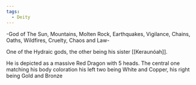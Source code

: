 ```yaml
---
tags:
  - Deity
---
```

-God of The Sun, Mountains, Molten Rock, Earthquakes, Vigilance, Chains, Oaths, Wildfires, Cruelty, Chaos and Law-

One of the Hydraic gods, the other being his sister [[Keraunóah]]. 

He is depicted as a massive Red Dragon with 5 heads. The central one matching his body coloration his left two being White and Copper, his right being Gold and Bronze